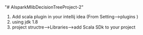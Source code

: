 "# AIsparkMlibDecisionTreeProject-2" 
1. Add scala plugin in your intellij idea  (From Setting-->plugins )
2. using jdk 1.8
3. project structre-->Libraries-->add Scala SDk to your project

